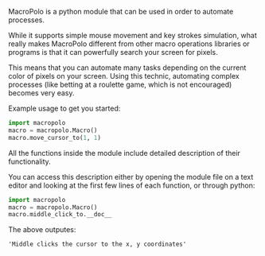 MacroPolo is a python module that can be used in order to automate processes.

While it supports simple mouse movement and key strokes simulation, what really makes MacroPolo different
from other macro operations libraries or programs is that it can powerfully search your screen for pixels.

This means that you can automate many tasks depending on the current color of pixels on your screen. Using
this technic, automating complex processes (like betting at a roulette game, which is not encouraged) becomes
very easy.

Example usage to get you started:

~~~ python
import macropolo
macro = macropolo.Macro()
macro.move_cursor_to(1, 1)
~~~

All the functions inside the module include detailed description of their functionality.

You can access this description either by opening the module file on a text editor and looking at the first
few lines of each function, or through python:

~~~ python
import macropolo
macro = macropolo.Macro()
macro.middle_click_to.__doc__
~~~

The above outputes:
~~~
'Middle clicks the cursor to the x, y coordinates'
~~~
